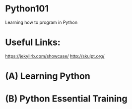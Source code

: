 # Python101
Learning how to program in Python

# Useful Links:
https://jekyllrb.com/showcase/
http://skulpt.org/

# (A) Learning Python
# (B) Python Essential Training
